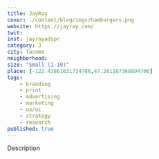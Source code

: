 ```yaml
---
title: JayRay
cover: ./content/blog/imgs/hamburgers.png
website: https://jayray.com/
twit: 
inst: jayrayadspr
category: J
city: Tacoma
neighborhood:
size: "Small (1-10)"
place: [-122.43861631734786,47.261107368894706]
tags:
    - branding
    - print
    - advertising
    - marketing
    - ux/ui
    - strategy
    - research
published: true
---
```


Description
